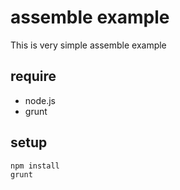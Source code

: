 # assemble example

This is very simple assemble example

## require
* node.js
* grunt

## setup
```bash
npm install
grunt
```
